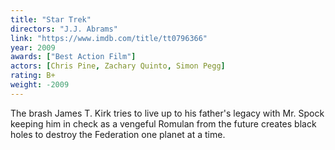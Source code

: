 ```yaml
---
title: "Star Trek"
directors: "J.J. Abrams"
link: "https://www.imdb.com/title/tt0796366"
year: 2009
awards: ["Best Action Film"]
actors: [Chris Pine, Zachary Quinto, Simon Pegg]
rating: B+
weight: -2009
---
```

The brash James T. Kirk tries to live up to his father's legacy with Mr. Spock keeping him in check as a vengeful Romulan from the future creates black holes to destroy the Federation one planet at a time.
